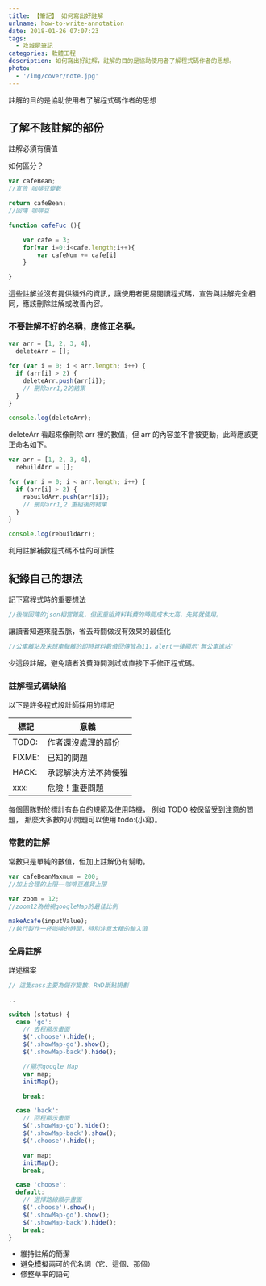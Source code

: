 ```yaml
---
title: 【筆記】 如何寫出好註解
urlname: how-to-write-annotation
date: 2018-01-26 07:07:23
tags:
  - 攻城屍筆記
categories: 軟體工程
description: 如何寫出好註解，註解的目的是協助使用者了解程式碼作者的思想。
photo:
  - '/img/cover/note.jpg'
---
```


註解的目的是協助使用者了解程式碼作者的思想

<!-- more -->

## 了解不該註解的部份

註解必須有價值

如何區分？

```js
var cafeBean;
//宣告 咖啡豆變數

return cafeBean;
//回傳 咖啡豆
```

```js
function cafeFuc (){

    var cafe = 3;
    for(var i=0;i<cafe.length;i++){
        var cafeNum += cafe[i]
    }

}
```

這些註解並沒有提供額外的資訊，讓使用者更易閱讀程式碼，宣告與註解完全相同，應該刪除註解或改善內容。

### 不要註解不好的名稱，應修正名稱。

```js
var arr = [1, 2, 3, 4],
  deleteArr = [];

for (var i = 0; i < arr.length; i++) {
  if (arr[i] > 2) {
    deleteArr.push(arr[i]);
    // 刪除arr1,2的結果
  }
}

console.log(deleteArr);
```

deleteArr 看起來像刪除 arr 裡的數值，但 arr 的內容並不會被更動，此時應該更正命名如下。

```js
var arr = [1, 2, 3, 4],
  rebuildArr = [];

for (var i = 0; i < arr.length; i++) {
  if (arr[i] > 2) {
    rebuildArr.push(arr[i]);
    // 刪除arr1,2 重組後的結果
  }
}

console.log(rebuildArr);
```

利用註解補救程式碼不佳的可讀性

## 紀錄自己的想法

記下寫程式時的重要想法

```js
//後端回傳的json相當雜亂，但因重組資料耗費的時間成本太高，先將就使用。
```

讓讀者知道來龍去脈，省去時間做沒有效果的最佳化

```js
//公車離站及末班車駛離的即時資料數值回傳皆為11，alert一律顯示'無公車進站'
```

少這段註解，避免讀者浪費時間測試或直接下手修正程式碼。

### 註解程式碼缺陷

以下是許多程式設計師採用的標記

| 標記   | 意義                 |
| ------ | -------------------- |
| TODO:  | 作者還沒處理的部份   |
| FIXME: | 已知的問題           |
| HACK:  | 承認解決方法不夠優雅 |
| xxx:   | 危險！重要問題       |

每個團隊對於標計有各自的規範及使用時機，
例如 TODO 被保留受到注意的問題，
那麼大多數的小問題可以使用 todo:(小寫)。

### 常數的註解

常數只是單純的數值，但加上註解仍有幫助。

```js
var cafeBeanMaxmum = 200;
//加上合理的上限——咖啡豆進貨上限
```

```js
var zoom = 12;
//zoom12為檢視googleMap的最佳比例
```

```js
makeAcafe(inputValue);
//執行製作一杯咖啡的時間，特別注意太糟的輸入值
```

### 全局註解

詳述檔案

```js
// 這隻sass主要為儲存變數、RWD斷點規劃

..

```

```js
switch (status) {
  case 'go':
    // 去程顯示畫面
    $('.choose').hide();
    $('.showMap-go').show();
    $('.showMap-back').hide();

    //顯示google Map
    var map;
    initMap();

    break;

  case 'back':
    // 回程顯示畫面
    $('.showMap-go').hide();
    $('.showMap-back').show();
    $('.choose').hide();

    var map;
    initMap();
    break;

  case 'choose':
  default:
    // 選擇路線顯示畫面
    $('.choose').show();
    $('.showMap-go').show();
    $('.showMap-back').hide();
    break;
}
```

- 維持註解的簡潔
- 避免模擬兩可的代名詞（它、這個、那個）
- 修整草率的語句
